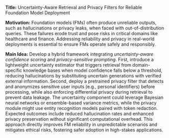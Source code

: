 **Title:** Uncertainty-Aware Retrieval and Privacy Filters for Reliable Foundation Model Deployment  

**Motivation:** Foundation models (FMs) often produce unreliable outputs, such as hallucinations or privacy leaks, when faced with out-of-distribution queries. These failures erode trust and pose risks in critical domains like healthcare and finance. Addressing reliability and privacy in real-world deployments is essential to ensure FMs operate safely and responsibly.  

**Main Idea:** Develop a hybrid framework integrating *uncertainty-aware confidence scoring* and *privacy-sensitive prompting*. First, introduce a lightweight uncertainty estimator that triggers retrieval from domain-specific knowledge bases when model confidence falls below a threshold, reducing hallucinations by substituting uncertain generations with verified external information. Second, deploy a pretrained privacy filter that detects and anonymizes sensitive user inputs (e.g., personal identifiers) before processing, while also enforcing differential privacy during retrieval to prevent data leakage. The uncertainty component could leverage Bayesian neural networks or ensemble-based variance metrics, while the privacy module might use entity recognition models paired with token redaction. Expected outcomes include reduced hallucination rates and enhanced privacy preservation without significant computational overhead. This approach directly improves FM reliability in unpredictable scenarios and mitigates ethical risks, fostering safer adoption in high-stakes applications.